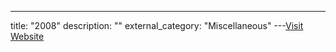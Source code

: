 ---
title: "2008"
description: ""
external_category: "Miscellaneous"
---[Visit Website](https://github.com/ycdxsb/PocOrExp_in_Github/tree/main/2008/README.md)

